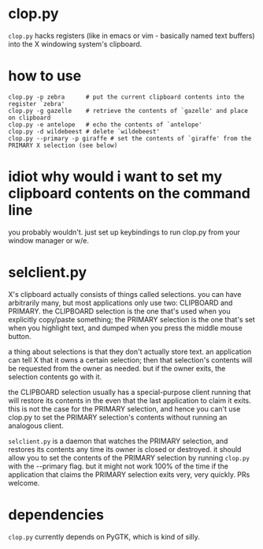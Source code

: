 clop.py
===
`clop.py` hacks registers (like in emacs or vim - basically named text buffers)
into the X windowing system's clipboard.

how to use
===
```shell
clop.py -p zebra      # put the current clipboard contents into the register `zebra'
clop.py -g gazelle    # retrieve the contents of `gazelle' and place on clipboard
clop.py -e antelope   # echo the contents of `antelope'
clop.py -d wildebeest # delete `wildebeest'
clop.py --primary -p giraffe # set the contents of `giraffe' from the PRIMARY X selection (see below)
```

idiot why would i want to set my clipboard contents on the command line
====
you probably wouldn't. just set up keybindings to run clop.py from your window
manager or w/e.

selclient.py
===
X's clipboard actually consists of things called selections. you can have
arbitrarily many, but most applications only use two: CLIPBOARD and PRIMARY.
the CLIPBOARD selection is the one that's used when you explicitly copy/paste
something; the PRIMARY selection is the one that's set when you highlight text,
and dumped when you press the middle mouse button.

a thing about selections is that they don't actually store text. an application
can tell X that it owns a certain selection; then that selection's contents
will be requested from the owner as needed. but if the owner exits, the
selection contents go with it.

the CLIPBOARD selection usually has a special-purpose client running that will
restore its contents in the even that the last application to claim it exits.
this is not the case for the PRIMARY selection, and hence you can't use clop.py
to set the PRIMARY selection's contents without running an analogous client.

`selclient.py` is a daemon that watches the PRIMARY selection, and restores its
contents any time its owner is closed or destroyed. it should allow you to set
the contents of the PRIMARY selection by running `clop.py ` with the --primary
flag. but it might not work 100% of the time if the application that claims
the PRIMARY selection exits very, very quickly. PRs welcome.

dependencies
===
`clop.py` currently depends on PyGTK, which is kind of silly.

